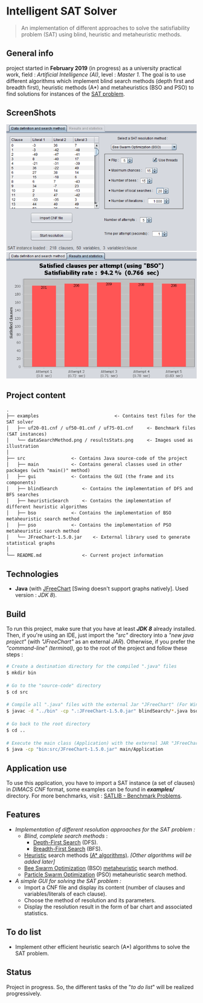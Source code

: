 # Intelligent SAT Solver
> An implementation of different approaches to solve the satisfiability problem (SAT) using blind, heuristic and metaheuristic methods.

## General info
project started in **February 2019** (in progress) as a university practical work, field : *Artificial Intelligence (AI)*, level : *Master 1*. The goal is to use different algorithms which implement blind search methods (depth first and breadth first), heuristic methods (A\*) and metaheuristics (BSO and PSO) to find solutions for instances of the [SAT problem](https://en.wikipedia.org/wiki/Boolean_satisfiability_problem).

## ScreenShots
<p align="center">
	<img src="examples/dataSearchMethod.png" alt="Data definition and search method">
	<img src="examples/resultsStats.png" alt="Results and statistics">
</p>

## Project content
```text
.
├── examples							<- Contains test files for the SAT solver
│	├── uf20-01.cnf / uf50-01.cnf / uf75-01.cnf		<- Benchmark files (SAT instances)
│	└── dataSearchMethod.png / resultsStats.png		<- Images used as illustration
│
├── src					<- Contains Java source-code of the project
│	├── main			<- Contains general classes used in other packages (with "main()" method)
│	├── gui				<- Contains the GUI (the frame and its components)
│	├── blindSearch			<- Contains the implementation of DFS and BFS searches
│	├── heuristicSearch		<- Contains the implementation of different heuristic algorithms
│	├── bso				<- Contains the implementation of BSO metaheuristic search method
│	├── pso				<- Contains the implementation of PSO metaheuristic search method
│	└── JFreeChart-1.5.0.jar	<- External library used to generate statistical graphs
│
└── README.md				<- Current project information
```

## Technologies
- **Java** (with [JFreeChart](https://github.com/jfree/jfreechart) [Swing doesn't support graphs natively]. Used version : *JDK 8*).

## Build
To run this project, make sure that you have at least ***JDK 8*** already installed. Then, if you're using an IDE, just import the *"src"* directory into a *"new java project"* (with *"JFreeChart"* as an external *JAR*). Otherwise, if you prefer the *"command-line" (terminal)*, go to the root of the project and follow these steps :
```bash
# Create a destination directory for the compiled ".java" files
$ mkdir bin

# Go to the "source-code" directory
$ cd src

# Compile all ".java" files with the external Jar "JFreeChart" (For Windows, replace ':' with ';')
$ javac -d "../bin" -cp ".:JFreeChart-1.5.0.jar" blindSearch/*.java bso/*.java gui/*.java heuristicSearch/*.java main/*.java pso/*.java

# Go back to the root directory
$ cd ..

# Execute the main class (Application) with the external JAR "JFreeChart" (For Windows, replace ':' with ';')
$ java -cp "bin:src/JFreeChart-1.5.0.jar" main/Application
```

## Application use
To use this application, you have to import a SAT instance (a set of clauses) in *DIMACS CNF* format, some examples can be found in ***examples/*** directory. For more benchmarks, visit : [SATLIB - Benchmark Problems](https://www.cs.ubc.ca/~hoos/SATLIB/benchm.html).

## Features
* *Implementation of different resolution approaches for the SAT problem :*
	* *Blind, complete search methods* :
		* [Depth-First Search](https://en.wikipedia.org/wiki/Depth-first_search) (DFS).
		* [Breadth-First Search](https://en.wikipedia.org/wiki/Breadth-first_search) (BFS).
	* [Heuristic](https://en.wikipedia.org/wiki/Heuristic_(computer_science)) search methods [(A\* algorithms)](https://en.wikipedia.org/wiki/A*_search_algorithm). *[Other algorithms will be added later]*
	* [Bee Swarm Optimization](http://www.lria.usthb.dz/IMG/pdf/chapter_2._bso-2.pdf) (BSO) [metaheuristic](https://en.wikipedia.org/wiki/Metaheuristic) search method.
	* [Particle Swarm Optimization](https://en.wikipedia.org/wiki/Particle_swarm_optimization) (PSO) metaheuristic search method.
* *A simple GUI for solving the SAT problem :*
	* Import a CNF file and display its content (number of clauses and variables/literals of each clause).
	* Choose the method of resolution and its parameters.
	* Display the resolution result in the form of bar chart and associated statistics.

## To do list
* Implement other efficient heuristic search (A\*) algorithms to solve the SAT problem.

## Status
Project in progress. So, the different tasks of the "*to do list*" will be realized progressively.
